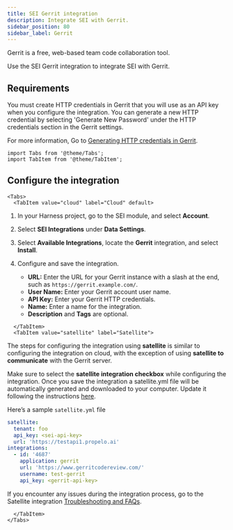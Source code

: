 ```yaml
---
title: SEI Gerrit integration
description: Integrate SEI with Gerrit.
sidebar_position: 80
sidebar_label: Gerrit
---
```


Gerrit is a free, web-based team code collaboration tool.

Use the SEI Gerrit integration to integrate SEI with Gerrit.

## Requirements

You must create HTTP credentials in Gerrit that you will use as an API key when you configure the integration. You can generate a new HTTP credential by selecting 'Generate New Password' under the HTTP credentials section in the Gerrit settings.

For more information, Go to [Generating HTTP credentials in Gerrit](https://gerrit-review.googlesource.com/Documentation/config-gerrit.html).

```mdx-code-block
import Tabs from '@theme/Tabs';
import TabItem from '@theme/TabItem';
```

## Configure the integration

```mdx-code-block
<Tabs>
  <TabItem value="cloud" label="Cloud" default>
```

1. In your Harness project, go to the SEI module, and select **Account**.
2. Select **SEI Integrations** under **Data Settings**.
3. Select **Available Integrations**, locate the **Gerrit** integration, and select **Install**.
4. Configure and save the integration.

   * **URL:** Enter the URL for your Gerrit instance with a slash at the end, such as `https://gerrit.example.com/`.
   * **User Name:** Enter your Gerrit account user name.
   * **API Key:** Enter your Gerrit HTTP credentials.
   * **Name:** Enter a name for the integration.
   * **Description** and **Tags** are optional.


```mdx-code-block
  </TabItem>
  <TabItem value="satellite" label="Satellite">
```

The steps for configuring the integration using **satellite** is similar to configuring the integration on cloud, with the exception of using **satellite to communicate** with the Gerrit server.

Make sure to select the **satellite integration checkbox** while configuring the integration. Once you save the integration a satellite.yml file will be automatically generated and downloaded to your computer. Update it following the instructions [here](/docs/software-engineering-insights/sei-ingestion-satellite/satellite-overview).

Here’s a sample `satellite.yml` file

```yaml
satellite:
  tenant: foo
  api_key: <sei-api-key>
  url: 'https://testapi1.propelo.ai'
integrations:
  - id: '4687'
    application: gerrit
    url: 'https://www.gerritcodereview.com/'
    username: test-gerrit
    api_key: <gerrit-api-key>
```

If you encounter any issues during the integration process, go to the Satellite integration [Troubleshooting and FAQs](/docs/software-engineering-insights/sei-ingestion-satellite/satellite-troubleshooting-and-faqs).

```mdx-code-block
  </TabItem>
</Tabs>
```
